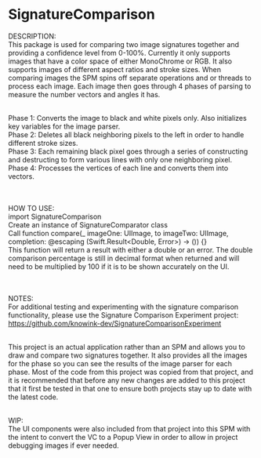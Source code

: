 # SignatureComparison

DESCRIPTION:<br />
This package is used for comparing two image signatures together and providing a confidence level from 0-100%. Currently it only supports images that have a color space of either MonoChrome or RGB. It also supports images of different aspect ratios and stroke sizes. When comparing images the SPM spins off separate operations and or threads to process each image. Each image then goes through 4 phases of parsing to measure the number vectors and angles it has. <br /><br />

Phase 1: Converts the image to black and white pixels only. Also initializes key variables for the image parser. <br />
Phase 2: Deletes all black neighboring pixels to the left in order to handle different stroke sizes.<br />
Phase 3: Each remaining black pixel goes through a series of constructing and destructing to form various lines with only one neighboring pixel.<br />
Phase 4: Processes the vertices of each line and converts them into vectors.<br /><br /><br />


HOW TO USE:<br />
import SignatureComparison<br />
Create an instance of SignatureComparator class<br />
Call function compare(_ imageOne: UIImage, to imageTwo: UIImage, completion: @escaping (Swift.Result<Double, Error>) -> ()) {}<br />
This function will return a result with either a double or an error. The double comparison percentage is still in decimal format when returned and will need to be multiplied by 100 if it is to be shown accurately on the UI. <br /><br /><br />


NOTES:<br />
For additional testing and experimenting with the signature comparison functionality, please use the Signature Comparison Experiment project: https://github.com/knowink-dev/SignatureComparisonExperiment<br /><br />

This project is an actual application rather than an SPM and allows you to draw and compare two signatures together. It also provides all the images for the phase so you can see the results of the image parser for each phase. Most of the code from this project was copied from that project, and it is recommended that before any new changes are added to this project that it first be tested in that one to ensure both projects stay up to date with the latest code.<br /><br />

WIP:<br />
The UI components were also included from that project into this SPM with the intent to convert the VC to a Popup View in order to allow in project debugging images if ever needed.
